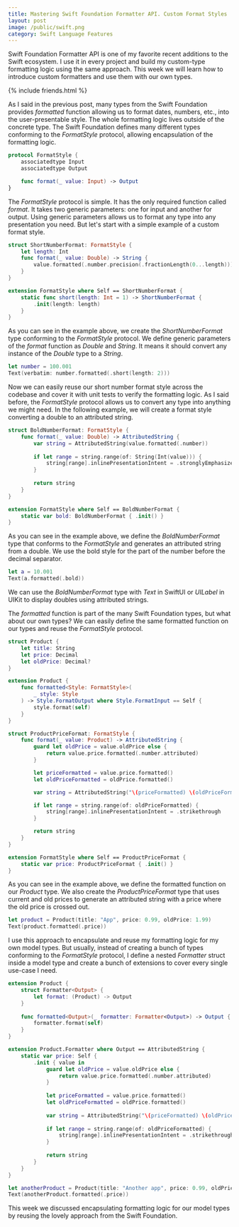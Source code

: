 ```yaml
---
title: Mastering Swift Foundation Formatter API. Custom Format Styles
layout: post
image: /public/swift.png
category: Swift Language Features
---
```


Swift Foundation Formatter API is one of my favorite recent additions to the Swift ecosystem. I use it in every project and build my custom-type formatting logic using the same approach. This week we will learn how to introduce custom formatters and use them with our own types.

{% include friends.html %}

As I said in the previous post, many types from the Swift Foundation provides *formatted* function allowing us to format dates, numbers, etc., into the user-presentable style. The whole formatting logic lives outside of the concrete type. The Swift Foundation defines many different types conforming to the *FormatStyle* protocol, allowing encapsulation of the formatting logic.

```swift
protocol FormatStyle {
    associatedtype Input
    associatedtype Output

    func format(_ value: Input) -> Output
}
```

The *FormatStyle* protocol is simple. It has the only required function called *format*. It takes two generic parameters: one for input and another for output. Using generic parameters allows us to format any type into any presentation you need. But let's start with a simple example of a custom format style.

```swift
struct ShortNumberFormat: FormatStyle {
    let length: Int
    func format(_ value: Double) -> String {
        value.formatted(.number.precision(.fractionLength(0...length)))
    }
}

extension FormatStyle where Self == ShortNumberFormat {
    static func short(length: Int = 1) -> ShortNumberFormat {
        .init(length: length)
    }
}
```

As you can see in the example above, we create the *ShortNumberFormat* type conforming to the *FormatStyle* protocol. We define generic parameters of the *format* function as *Double* and *String*. It means it should convert any instance of the *Double* type to a *String*.

```swift
let number = 100.001
Text(verbatim: number.formatted(.short(length: 2)))
```

Now we can easily reuse our short number format style across the codebase and cover it with unit tests to verify the formatting logic. As I said before, the *FormatStyle* protocol allows us to convert any type into anything we might need. In the following example, we will create a format style converting a double to an attributed string.

```swift
struct BoldNumberFormat: FormatStyle {
    func format(_ value: Double) -> AttributedString {
        var string = AttributedString(value.formatted(.number))
        
        if let range = string.range(of: String(Int(value))) {
            string[range].inlinePresentationIntent = .stronglyEmphasized
        }
        
        return string
    }
}

extension FormatStyle where Self == BoldNumberFormat {
    static var bold: BoldNumberFormat { .init() }
}
```

As you can see in the example above, we define the *BoldNumberFormat* type that conforms to the *FormatStyle* and generates an attributed string from a double. We use the bold style for the part of the number before the decimal separator.

```swift
let a = 10.001
Text(a.formatted(.bold))
```

We can use the *BoldNumberFormat* type with *Text* in SwiftUI or *UILabel* in UIKit to display doubles using attributed strings.

The *formatted* function is part of the many Swift Foundation types, but what about our own types? We can easily define the same formatted function on our types and reuse the *FormatStyle* protocol.

```swift
struct Product {
    let title: String
    let price: Decimal
    let oldPrice: Decimal?
}

extension Product {
    func formatted<Style: FormatStyle>(
        _ style: Style
    ) -> Style.FormatOutput where Style.FormatInput == Self {
        style.format(self)
    }
}

struct ProductPriceFormat: FormatStyle {
    func format(_ value: Product) -> AttributedString {
        guard let oldPrice = value.oldPrice else {
            return value.price.formatted(.number.attributed)
        }

        let priceFormatted = value.price.formatted()
        let oldPriceFormatted = oldPrice.formatted()

        var string = AttributedString("\(priceFormatted) \(oldPriceFormatted)")

        if let range = string.range(of: oldPriceFormatted) {
            string[range].inlinePresentationIntent = .strikethrough
        }

        return string
    }
}

extension FormatStyle where Self == ProductPriceFormat {
    static var price: ProductPriceFormat { .init() }
}
```

As you can see in the example above, we define the formatted function on our *Product* type. We also create the *ProductPriceFormat* type that uses current and old prices to generate an attributed string with a price where the old price is crossed out.

```swift
let product = Product(title: "App", price: 0.99, oldPrice: 1.99)
Text(product.formatted(.price))
```

I use this approach to encapsulate and reuse my formatting logic for my own model types. But usually, instead of creating a bunch of types conforming to the *FormatStyle* protocol, I define a nested *Formatter* struct inside a model type and create a bunch of extensions to cover every single use-case I need.

```swift
extension Product {
    struct Formatter<Output> {
        let format: (Product) -> Output
    }
    
    func formatted<Output>(_ formatter: Formatter<Output>) -> Output {
        formatter.format(self)
    }
}

extension Product.Formatter where Output == AttributedString {
    static var price: Self {
        .init { value in
            guard let oldPrice = value.oldPrice else {
                return value.price.formatted(.number.attributed)
            }
            
            let priceFormatted = value.price.formatted()
            let oldPriceFormatted = oldPrice.formatted()
            
            var string = AttributedString("\(priceFormatted) \(oldPriceFormatted)")
            
            if let range = string.range(of: oldPriceFormatted) {
                string[range].inlinePresentationIntent = .strikethrough
            }
            
            return string
        }
    }
}

let anotherProduct = Product(title: "Another app", price: 0.99, oldPrice: 1.99)
Text(anotherProduct.formatted(.price))
```

This week we discussed encapsulating formatting logic for our model types by reusing the lovely approach from the Swift Foundation.
